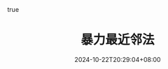 ---
title: "暴力最近邻法"
description: 最近邻问题系列
date: 2024-10-22T20:29:04+08:00
image: title.png
slug: NearestNeighborProblem/00
math: true
license: 
hidden: false
comments: true
draft: false
categories:
- PointCloudProcessing
- NearestNeighborProblem
tags:
- 最近邻问题
---